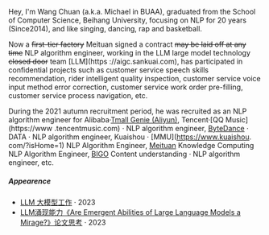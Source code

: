 Hey, I'm Wang Chuan (a.k.a. Michael in BUAA), graduated from the School of Computer Science, Beihang University, focusing on NLP for 20 years (Since2014), and like singing, dancing, rap and basketball.

Now a <del>first-tier factory</del> Meituan signed a contract <del>may be laid off at any time</del> NLP algorithm engineer, working in the LLM large model technology <del>closed door</del> team [LLM](https ://aigc.sankuai.com), has participated in confidential projects such as customer service speech skills recommendation, rider intelligent quality inspection, customer service voice input method error correction, customer service work order pre-filling, customer service process navigation, etc. 


During the 2021 autumn recruitment period, he was recruited as an NLP algorithm engineer for Alibaba·[Tmall Genie (Aliyun)](https://www.aligenie.com), Tencent·[QQ Music](https://www .tencentmusic.com) · NLP algorithm engineer, [ByteDance](https://www.bytedance.com/zh/) · DATA · NLP algorithm engineer, Kuaishou · [MMU](https://www.kuaishou. com/?isHome=1) NLP Algorithm Engineer, [Meituan](https://about.meituan.com) Knowledge Computing NLP Algorithm Engineer, [BIGO](https://www.bigo.sg) Content understanding · NLP algorithm engineer, etc.

##### Appearence

- [LLM 大模型工作][2] · 2023
- [LLM涌现能力《Are Emergent Abilities of Large Language Models a Mirage?》论文思考][1] · 2023

[1]: //buaachuanwang.github.io/2023/05/06/llm-paper/
[2]: //buaachuanwang.github.io/2023/05/06/llm-note/